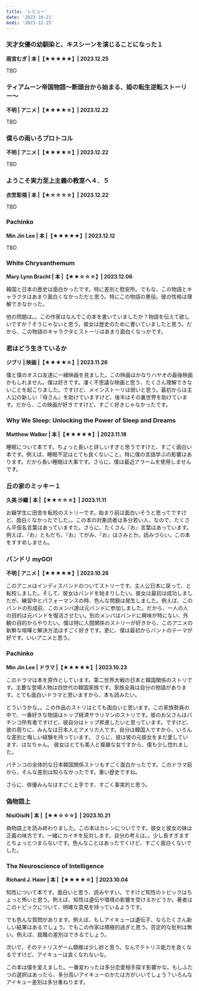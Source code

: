 ```yaml
---
title: 'レビュー'
date: '2023-10-21'
modi: '2023-12-25'
---
```


### 天才女優の幼馴染と、キスシーンを演じることになった１

**雨宮むぎ | 本 |【★★★★★】| 2023.12.25**

TBD


### ティアムーン帝国物語～断頭台から始まる、姫の転生逆転ストーリー～

**不明 | アニメ |【★★★★☆】| 2023.12.22**

TBD

### 僕らの雨いろプロトコル

**不明 | アニメ |【★★★★☆】| 2023.12.22**

TBD


### ようこそ実力至上主義の教室へ４．５

**衣笠彰梧 | 本 |【★☆☆☆☆】| 2023.12.22**

TBD


### Pachinko

**Min Jin Lee | 本 |【★★★★★】| 2023.12.12**

TBD

### White Chrysanthemum

**Mary Lynn Bracht | 本 |【★★☆☆☆】| 2023.12.06**

韓国と日本の歴史は面白かったです。特に差別と慰安所。でもな、この物語とキャラクタはあまり面白くなかっただと思う。特にこの物語の悪役。彼の性格は理解できなかった。

他の問題は。。この作家はなんでこの本を書いていましたか？物語を伝えて欲しいですか？そうじゃないと思う。彼女は歴史のために書いていましたと思う。だから、この物語のキャラクタとストーリはあまり面白くなっかです。

### 君はどう生きているか

**ジブリ | 映画 |【★★★★☆】| 2023.11.26**

僕と僕のオスロ友達に一緒映画を見ました。この映画はかなりハヤオの最後映画かもしれません。僕は好きです。凄く不思議な映画と思う、たくさん理解できないことを起こりました。ですけど、メインストーリは弱いと思う。最初からは主人公の新しい『母さん』を助けていますけど、後半はその裏世界を助けています。だから、この映画が好きですけど、すごく好きじゃなかったです。

###  Why We Sleep: Unlocking the Power of Sleep and Dreams

**Matthew Walker | 本 |【★★★★★】| 2023.11.18**

睡眠について本です。ちょっと長いと詳しいすぎと思うですけと、すごく面白い本です。例えば、睡眠不足はとても良くないこと。特に僕の言語学ぶの影響はあります。だから長い睡眠は大事です。さらに、僕は最近アラームを使用しませんです。

### 丘の家のミッキー１

**久美 沙織 | 本 |【★★☆☆☆】| 2023.11.11**


お嬢学生に田舎を転校のストリーです。始まり前は面白いそうと思ってですけど、面白くなかったでした。。この本の対象読者は多分若い人、なので、たくさん平仮名言葉はあっていますた。さらに、たくさん『お』言葉はあっています。例えば、『お』ともだち、『お』てがみ、『お』はさみとか。読みづらい。この本をすすめしません。

### バンドリ myGO!

**不明 | アニメ |【★★★★★】| 2023.10.26**

このアニメはインディスバンドのついてストリーです。主人公日本に戻って、と転校しました。そして、彼女はバンドを始まりしたい。彼女は最初は成功しましたが、練習中とパフォーマンスの時、色んな問題は発生しました。例えば、このバンドの形成前、このメンバ達は元バンドに参加しました。だから、一人の人の目的は元バンドを復活させたい。別のメンバはバンドに興味が特にない、外観の目的からやりたい。僕は特に人間関係のストリーが好きから、このアニメの新鮮な喧嘩と解決方法はすごく好きです。更に、僕は最初からバントのテーマが好です。いいアニメと思う。

### Pachinko

**Min Jin Lee | ドラマ |【★★★★★】| 2023.10.23**

このドラマは本を原作としています。第二世界大戦の日本と韓国関係のストリです。主要な登場人物は四世代の韓国家族です。家族全員は自分の物語があります。とても面白いドラマと思いますから、本も読みたい。

どういうかな。。この作品のストリはとても面白いと思います。この家族勢員の中で、一番好きな物語はトップ経済サラリマンのストリです。彼のお父さんはパチンコ所有者ですけど、彼自分はトップ昇進したいと思っています。ですけど、彼の周りに、みんなは日本人とアメリカ人です。自分は韓国人ですから、いろんな差別と悔しい経験を持っています。 さらに、彼は彼の元彼女をまだ愛しています、はなちゃん。 彼女はとても美人と複雑な女ですから、僕も少し惚れました。

パチンコの全体的な日本韓国関係ストリもすごく面白かったです。このドラマ前から、そんな差別は知らなかったです。重い歴史ですね。

さらに、俳優みんなはすごく上手です、すごく事実的と思う。

### 偽物語上

**NisiOisiN | 本 |【★★☆☆☆】| 2023.10.21**

偽物語上を読み終わりました。この本はカレンについてです。彼女と彼女の妹は正義の味方です。一緒にカイキを反対します。自分の考えは。。少し長すぎますとちょっとつまらないです。色んなことはあったでくけど、すごく面白くないでした。

### The Neuroscience of Intelligence

**Richard J. Haier | 本 |【★★★★☆】| 2023.10.04**

知性について本です。面白いと思う、読みやすい。ですけど知性のトピックはちょっと怖いと思う。例えば、知性は遺伝や環境の影響を受けるかどうか。著者はこのトピックについて、明確な意見を持っているようです。

でも色んな質問があります。例えぼ、もしアイキューは遺伝子、ならたくさん新しい結果はあるでしょう。でもこの作家は積極的過ぎと思う。否定的な批判は無い。例えば、就職の差別はできるでしょう。

次いで、そのテトリスゲーム類推は少し妙と思う。なんでテトリス能力を良くなるですけど、アイキューは良くなれないな。

この本は僕を変えました。一番変わったは多分恋愛相手探す影響かな。もしふたつの選択はあったら、多分高いアイキューのかたは方がいいでしょう？いろんなアイキュー差別は多分重ねります。

